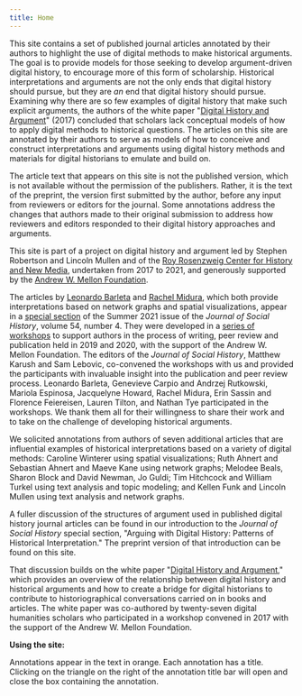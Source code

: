 ```yaml
---
title: Home
---
```


This site contains a set of published journal articles annotated by
their authors to highlight the use of digital methods to make historical
arguments. The goal is to provide models for those seeking to develop
argument-driven digital history, to encourage more of this form of
scholarship. Historical interpretations and arguments are not the only
ends that digital history should pursue, but they are *an* end that
digital history should pursue. Examining why there are so few examples
of digital history that make such explicit arguments, the authors of the
white paper "[Digital History and
Argument](https://rrchnm.org/wordpress/wp-content/uploads/2017/11/digital-history-and-argument.RRCHNM.pdf)"
(2017) concluded that scholars lack conceptual models of how to apply
digital methods to historical questions. The articles on this site are
annotated by their authors to serve as models of how to conceive and
construct interpretations and arguments using digital history methods
and materials for digital historians to emulate and build on.

The article text that appears on this site is not the published version,
which is not available without the permission of the publishers. Rather, it is
the text of the preprint, the version first submitted by the author, before any
input from reviewers or editors for the journal. Some annotations
address the changes that authors made to their original submission to
address how reviewers and editors responded to their digital history
approaches and arguments.

This site is part of a project on digital history and argument led by
Stephen Robertson and Lincoln Mullen and of the [Roy Rosenzweig Center for
History and New Media](https://rrchnm.org), undertaken from 2017 to 2021,
and generously supported by the [Andrew W. Mellon Foundation](https://mellon.org).

The articles by [Leonardo Barleta](/articles/barleta/) and [Rachel Midura](/articles/midura/), which both provide
interpretations based on network graphs and spatial visualizations,
appear in a [special section](https://academic.oup.com/jsh/search-results?f_TocHeadingTitle=Special+Section%3a+Arguing+with+Digital+Histories) of the Summer 2021 issue of the *Journal of
Social History*, volume 54, number 4. They were developed in a [series
of
workshops](https://rrchnm.org/news/workshop-digital-history-articles/)
to support authors in the process of writing, peer review and
publication held in 2019 and 2020, with the support of the Andrew W.
Mellon Foundation. The editors of the *Journal of Social History*, Matthew
Karush and Sam Lebovic, co-convened the workshops with us and provided
the participants with invaluable insight into the publication and peer
review process. Leonardo Barleta, Genevieve Carpio and Andrzej
Rutkowski, Mariola Espinosa, Jacquelyne Howard, Rachel Midura, Erin
Sassin and Florence Feiereisen, Lauren Tilton, and Nathan Tye
participated in the workshops. We thank them all for their willingness
to share their work and to take on the challenge of
developing historical arguments.

We solicited annotations from authors of seven additional articles that
are influential examples of historical interpretations based on a
variety of digital methods: Caroline Winterer using spatial
visualizations; Ruth Ahnert and Sebastian Ahnert and Maeve Kane using
network graphs; Melodee Beals, Sharon Block and David Newman, Jo
Guldi; Tim Hitchcock and William Turkel using text analysis and
topic modeling; and Kellen Funk and Lincoln Mullen using text analysis and network graphs.

A fuller discussion of the structures of argument used in published
digital history journal articles can be found in our introduction to the
*Journal of Social History* special section, "Arguing with Digital
History: Patterns of Historical Interpretation." The preprint version of
that introduction can be found on this site.

That discussion builds on the white paper "[Digital History and
Argument](https://rrchnm.org/argument-white-paper/)," which
provides an overview of the relationship between digital history and
historical arguments and how to create a bridge for digital historians
to contribute to historiographical conversations carried on in books and
articles. The white paper was co-authored by twenty-seven digital
humanities scholars who participated in a workshop convened in 2017 with
the support of the Andrew W. Mellon Foundation.

**Using the site:**

Annotations appear in the text in orange. Each annotation has a title.
Clicking on the triangle on the right of the annotation title bar will
open and close the box containing the annotation.
